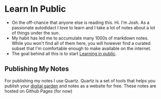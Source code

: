 # Learn In Public
- On the off-chance that anyone else is reading this. Hi. I'm Josh. As a passionate autodidact I love to learn and I take a lot of notes about a lot of things under the sun.
- My habit has led me to accumulate many 1000s of markdown notes. While you won't find all of them here, you will however find a curated subset that I'm comfortable enough to make available on the internet.
- The goal behind all this is to start [Learning in public](https://www.swyx.io/learn-in-public). 


## Publishing My Notes
For publishing my notes I use Quartz. Quartz is a set of tools that helps you publish your [digital garden](https://jzhao.xyz/posts/networked-thought) and notes as a website for free.
These notes are hosted on Github Pages (for now)



